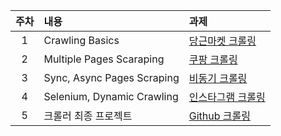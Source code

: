 | 주차 |  내용  |  과제  |
|:---:|:--|:--|
|1| Crawling Basics | [당근마켓 크롤링](crawling_assignments/week1/README.md)|
|2| Multiple Pages Scaraping  | [쿠팡 크롤링](crawling_assignments/week2/README.md)|
|3| Sync, Async Pages Scraping| [비동기 크롤링](crawling_assignments/week3/README.md)|
|4| Selenium, Dynamic Crawling | [인스타그램 크롤링](crawling_assignments/week3/README.md)|
|5| 크롤러 최종 프로젝트| [Github 크롤링]()|
